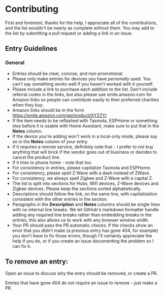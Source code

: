 # Contributing

First and foremost, thanks for the help, I appreciate all of the contributions, and the list wouldn't be nearly as complete without them. You may add to the list by submitting a pull request or adding a link in an issue.

## Entry Guidelines

### General

- Entries should be clear, concise, and non-promotional.
- Please only make entries for devices you have _personally_ used. You can't say something works well if you haven't worked with it yourself.
- Please include a link to purchase each addition to the list. Don't include referral codes in the links, but also please use smile.amazon.com for Amazon links so people can contribute easily to their preferred charities when they buy.
- Amazon links should be in the form https://smile.amazon.com/gp/product/XYZZY/
- If the item needs to be reflashed with Tasmota, ESPHome or something else before it is usable with Home Assistant, make sure to put that in the **Notes** column.
- If the device you're adding won't work in a local-only mode, please say so in the **Notes** column of your entry.
- If it requires a remote service, definitely note that - I prefer to not buy anything that will brick if the vendor goes out of business or decides to cancel the product line.
- If it tries to phone home - note that too.
- For consistency in entries, please capitalize Tasmota and ESPHome.
- For consistency, please spell Z-Wave with a dash instead of ZWave.
- For consistency, we always spell Zigbee and Z-Wave with a capital Z.
- The list is split into sections for Hubs, Wifi devices, Z-Wave devices and Zigbee devices. Please keep the sections sorted alphabetically.
- Descriptions should follow the link, on the same line, with capitalization consistent with the other entries in the section.
- Paragraphs in the **Description** and **Notes** columns should be single lines with no internal line breaks. We let GitHub's markdown formatter handle adding any required line breaks rather than embedding breaks in the entries, this also allows us to work with any browser window width.
- Your PR should pass the PR automatic checks. If the checks show an error that you didn't make (a previous entry has gone 404, for example) you don't _have_ to fix those errors, though I'll certainly appreciate the help if you do, or if you create an issue documenting the problem so I can fix it.

## To remove an entry:

Open an issue to discuss why the entry should be removed, or create a PR.

Entries that have gone 404 do not require an issue to remove - just make a PR.
